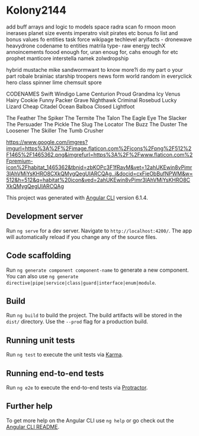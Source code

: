 # Kolony2144

add buff arrays and logic to models
space radra scan fo rmoon
moon inerases planet size
events imperatro visit pirates etc
bonus fo list and bonus values fo entities
task force
wikipage
techlevel
aryifacts - dronewave
heavydrone
codename to entities
matrila type- raw energy techX
annoincements foood enough for, uran enoug for, cahs enough for etc
prophet
manticore
interstella
namek
zolwdropship

hybrid
mustache
mike
sandwormwant to know more?i do my part o your part
robale
brainiac
starship troopers
news form world random in everyclick
hero class
spinner lime
chemsuit
spore




CODENAMES
Swift Windigo
Lame Centurion
Proud Grandma
Icy Venus
Hairy Cookie
Funny Packer
Grave Nighthawk
Criminal Rosebud
Lucky Lizard
Cheap Citadel
Ocean Balboa
Closed Lightfoot


The Feather
The Spiker
 The Termite
 The Talon
The Eagle Eye
The Slacker
The Persuader
The Pickle
The Slug
The Locator
The Buzz
The Duster
The Loosener
The Skiller
The Tumb Crusher




https://www.google.com/imgres?imgurl=https%3A%2F%2Fimage.flaticon.com%2Ficons%2Fpng%2F512%2F1465%2F1465362.png&imgrefurl=https%3A%2F%2Fwww.flaticon.com%2Fpremium-icon%2Fhabitat_1465362&tbnid=zbKOPc3F1fRavM&vet=12ahUKEwin8vPimr3lAhVMiYsKHRO8CXkQMygQegUIARCQAg..i&docid=cxFieObBufNPWM&w=512&h=512&q=habitat%20icon&ved=2ahUKEwin8vPimr3lAhVMiYsKHRO8CXkQMygQegUIARCQAg




This project was generated with [Angular CLI](https://github.com/angular/angular-cli) version 6.1.4.

## Development server

Run `ng serve` for a dev server. Navigate to `http://localhost:4200/`. The app will automatically reload if you change any of the source files.

## Code scaffolding

Run `ng generate component component-name` to generate a new component. You can also use `ng generate directive|pipe|service|class|guard|interface|enum|module`.

## Build

Run `ng build` to build the project. The build artifacts will be stored in the `dist/` directory. Use the `--prod` flag for a production build.

## Running unit tests

Run `ng test` to execute the unit tests via [Karma](https://karma-runner.github.io).

## Running end-to-end tests

Run `ng e2e` to execute the end-to-end tests via [Protractor](http://www.protractortest.org/).

## Further help

To get more help on the Angular CLI use `ng help` or go check out the [Angular CLI README](https://github.com/angular/angular-cli/blob/master/README.md).
